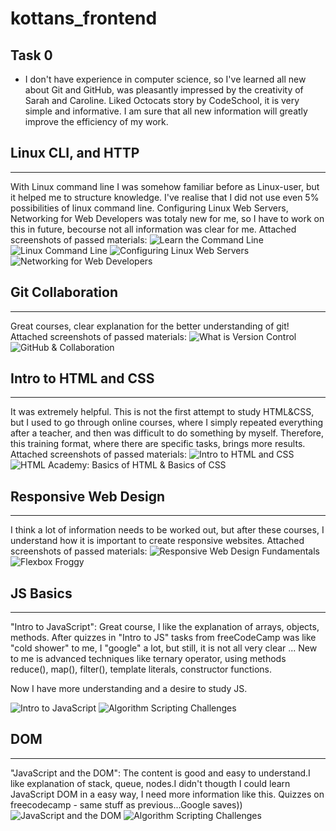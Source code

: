 # kottans_frontend

Task 0
-----------
* I don't have experience in computer science, so I've learned all new about Git and GitHub, was pleasantly impressed by the creativity of Sarah and Caroline. Liked Octocats story by CodeSchool, it is very simple and informative.
I am sure that all new information will greatly improve the efficiency of my work.



## Linux CLI, and HTTP
-----------
With Linux command line I was somehow familiar before as Linux-user, but it helped me to structure knowledge. I've realise that I did not use even 5% possibilities of linux command line.
Configuring Linux Web Servers, Networking for Web Developers was totaly new for me, so I have to work on this in future, becourse not all information was clear for me.
Attached screenshots of passed materials:
![Learn the Command Line](task_linux_cli/command.png "Learn the Command Line")
![Linux Command Line](task_linux_cli/commandline.png "Linux Command Line")
![Configuring Linux Web Servers](task_linux_cli/lservers.jpg "Configuring Linux Web Servers")
![Networking for Web Developers](task_linux_cli/network.jpg "Networking for Web Developers")



## Git Collaboration
-----------

Great courses, clear explanation for the better understanding of git!
Attached screenshots of passed materials:
![What is Version Control](task_git_collaboration/vcgit.png "Version Control with Git")
![GitHub & Collaboration](task_git_collaboration/gitcollab.png "GitHub & Collaboration")


## Intro to HTML and CSS
--------------
It was extremely helpful. This is not the first attempt to study HTML&CSS, but I used to go through online courses, 
where I simply repeated everything after a teacher, and then was difficult to do something by myself. 
Therefore, this training format, where there are specific tasks, brings more results.
Attached screenshots of passed materials:
![Intro to HTML and CSS](task_git_html_css_intro/intro.png "Intro to HTML and CSS")
![HTML Academy: Basics of HTML & Basics of CSS](task_git_html_css_intro/html-css.png "HTML Academy: Basics of HTML & Basics of CSS")

## Responsive Web Design
--------------

I think a lot of information needs to be worked out, but after these courses, 
I understand how it is important to create responsive websites. 
Attached screenshots of passed materials:
![Responsive Web Design Fundamentals](task_responsive_web_design/rwdf.png "Responsive Web Design Fundamentals")
![Flexbox Froggy](task_responsive_web_design/frog.png "Flexbox Froggy")


 ## JS Basics
---------------
"Intro to JavaScript": Great course, I like the explanation of arrays, objects, methods.
After quizzes in "Intro to JS" tasks from freeCodeCamp was like "cold shower" to me,
I  "google" a lot, but still, it is not all very clear ...  New to me is advanced techniques like ternary operator, using methods reduce(), map(), filter(), template literals, constructor functions. 

Now I have more understanding and a desire to study JS.

![Intro to JavaScript](task_js_basics/js.png "Intro to JavaScript")
![Algorithm Scripting Challenges](task_js_basics/alg.png "Algorithm Scripting Challenges")


## DOM
---------
"JavaScript and the DOM": The content is good and easy to understand.I like explanation of stack, queue, nodes.I didn't thougth I could learn JavaScript DOM  in a easy way, I need more information like this.
Quizzes on freecodecamp - same stuff as previous...Google saves))
![JavaScript and the DOM](task_js_dom/dom.png "JavaScript and the DOM")
![Algorithm Scripting Challenges](task_js_dom/fcc-2.png "Algorithm Scripting Challenges")